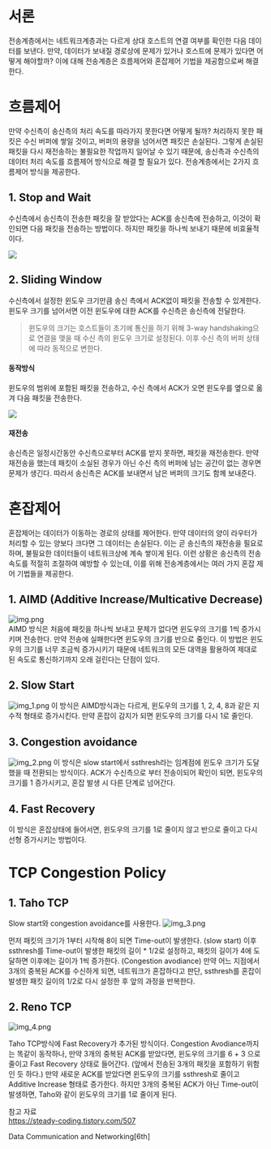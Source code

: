 # 서론
전송계층에서는 네트워크계층과는 다르게 상대 호스트의 연결 여부를 확인한 다음 데이터를 보낸다. 
만약, 데이터가 보내질 경로상에 문제가 있거나 호스트에 문제가 있다면 어떻게 해야할까? 이에 대해
전송계층은 흐름제어와 혼잡제어 기법을 제공함으로써 해결한다.

# 흐름제어
만약 수신측이 송신측의 처리 속도를 따라가지 못한다면 어떻게 될까? 처리하지 못한 패킷은 수신 버퍼에
쌓일 것이고, 버퍼의 용량을 넘어서면 패킷은 손실된다. 그렇게 손실된 패킷을 다시 재전송하는 불필요한
작업까지 일어날 수 있기 때문에, 송신측과 수신측의 데이터 처리 속도를 흐름제어 방식으로 해결 할 필요가 있다.
전송계층에서는 2가지 흐름제어 방식을 제공한다.

## 1. Stop and Wait
수신측에서 송신측이 전송한 패킷을 잘 받았다는 ACK를 송신측에 전송하고, 이것이 확인되면 다음 패킷을 전송하는 방법이다.
하지만 패킷을 하나씩 보내기 때문에 비효율적이다.   

<img src = "https://img1.daumcdn.net/thumb/R1280x0/?scode=mtistory2&fname=https%3A%2F%2Fblog.kakaocdn.net%2Fdn%2Fd6wyk4%2Fbtrlsi0dUFh%2FDSNUHLoKX8xYG4bg9YUkm1%2Fimg.png">

## 2. Sliding Window
수신측에서 설정한 윈도우 크기만큼 송신 측에서 ACK없이 패킷을 전송할 수 있게한다. 윈도우 크기를 넘어서면
이전 윈도우에 대한 ACK를 수신측은 송신측에 전달한다.
> 윈도우의 크기는 호스트들이 초기에 통신을 하기 위해 3-way handshaking으로 연결을 맺을 때 수신 측의 윈도우 크기로 설정된다.
> 이후 수신 측의 버퍼 상태에 따라 동적으로 변한다.
#### 동작방식
윈도우의 범위에 포함된 패킷을 전송하고, 수신 측에서 ACK가 오면 윈도우를 옆으로 옮겨 다음 패킷을 전송한다.   

<img src = "https://img1.daumcdn.net/thumb/R1280x0/?scode=mtistory2&fname=https%3A%2F%2Fblog.kakaocdn.net%2Fdn%2FcTbios%2FbtrloyXkTF6%2FNCXRvhUJvAzXkz7xOiOLQ0%2Fimg.png">

#### 재전송
송신측은 일정시간동안 수신측으로부터 ACK를 받지 못하면, 패킷을 재전송한다. 만약 재전송을 했는데
패킷이 소실된 경우가 아닌 수신 측의 버퍼에 남는 공간이 없는 경우면 문제가 생긴다. 따라서 송신측은
ACK를 보내면서 남은 버퍼의 크기도 함께 보내준다.

# 혼잡제어
혼잡제어는 데이터가 이동하는 경로의 상태를 제어한다. 만약 데이터의 양이 라우터가 처리할 수 있는 양보다
크다면 그 데이터는 손실된다. 이는 곧 송신측의 재전송을 필요로 하며, 불필요한 데이터들이 네트워크상에
계속 쌓이게 된다. 이런 상황은 송신측의 전송 속도를 적절히 조절하여 예방할 수 있는데, 이를 위해 전송계층에서는 
여러 가지 혼잡 제어 기법들을 제공한다.

## 1. AIMD (Additive Increase/Multicative Decrease)
![img.png](resource/img.png)   
AIMD 방식은 처음에 패킷을 하나씩 보내고 문제가 없다면 윈도우의 크기를 1씩 증가시키며 전송한다.
만약 전송에 실패한다면 윈도우의 크기를 반으로 줄인다. 이 방법은 윈도우의 크기를 너무 조금씩 증가시키기 때문에
네트워크의 모든 대역을 활용하여 제대로 된 속도로 통신하기까지 오래 걸린다는 단점이 있다.
## 2. Slow Start
![img_1.png](resource/img_1.png)
이 방식은 AIMD방식과는 다르게, 윈도우의 크기를 1, 2, 4, 8과 같은 지수적 형태로 증가시킨다.
만약 혼잡이 감지가 되면 윈도우의 크기를 다시 1로 줄인다. 
## 3. Congestion avoidance
![img_2.png](resource/img_2.png)
이 방식은 slow start에서 ssthresh라는 임계점에 윈도우 크기가 도달했을 때 전환되는 방식이다.
ACK가 수신측으로 부터 전송이되어 확인이 되면, 윈도우의 크기를 1 증가시키고, 혼잡 발생 시 다른 단계로 넘어간다.
## 4. Fast Recovery
이 방식은 혼잡상태에 들어서면, 윈도우의 크기를 1로 줄이지 않고 반으로 줄이고 다시 선형 증가시키는 방법이다.

# TCP Congestion Policy
## 1. Taho TCP
Slow start와 congestion avoidance를 사용한다.
![img_3.png](resource/img_3.png)   

먼저 패킷의 크기가 1부터 시작해 8이 되면 Time-out이 발생한다. (slow start) 이후 ssthresh를 Time-out이 발생한
패킷의 길이 * 1/2로 설정하고, 패킷의 길이가 4에 도달하면 이후에는 길이가 1씩 증가한다. (Congestion avodiance) 
만약 어느 지점에서 3개의 중복된 ACK를 수신하게 되면, 네트워크가 혼잡하다고 판단, ssthresh를 혼잡이 발생한
패킷 길이의 1/2로 다시 설정한 후 앞의 과정을 반복한다.
## 2. Reno TCP
![img_4.png](resource/img_4.png)   

Taho TCP방식에 Fast Recovery가 추가된 방식이다. Congestion Avodiance까지는 똑같이 동작하나,
만약 3개의 중복된 ACK를 받았다면, 윈도우의 크기를 6 + 3 으로 줄이고 Fast Recovery 상태로 들어간다.
(앞에서 전송된 3개의 패킷을 포함하기 위함인 듯 하다.) 만약 새로운 ACK를 받았다면 윈도우의 크기를
ssthresh로 줄이고 Additive Increase 형태로 증가한다. 하지만 3개의 중복된 ACK가 아닌 Time-out이 발생하면,
Taho와 같이 윈도우의 크기를 1로 줄이게 된다.


참고 자료   
https://steady-coding.tistory.com/507   

Data Communication and Networking[6th]
